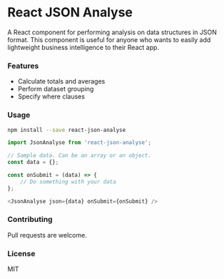 # React JSON Analyse

A React component for performing analysis on data structures in JSON format. This component is useful for anyone who wants to easily add lightweight business intelligence to their React app.

### Features

- Calculate totals and averages
- Perform dataset grouping
- Specify where clauses

### Usage

```sh
npm install --save react-json-analyse
```

```js
import JsonAnalyse from 'react-json-analyse';
```

```js
// Sample data. Can be an array or an object.
const data = {};

const onSubmit = (data) => {
    // Do something with your data
};

<JsonAnalyse json={data} onSubmit={onSubmit} />
```

### Contributing

Pull requests are welcome.

### License

MIT